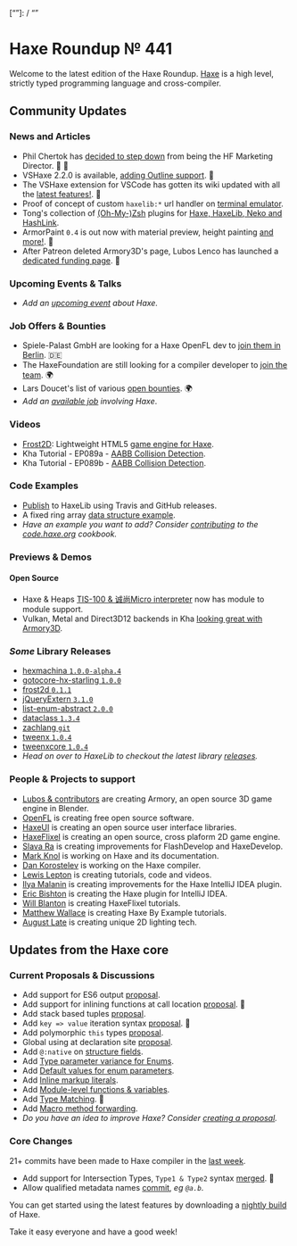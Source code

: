 [_template]: ../templates/roundup.html
[date]: / "2018-07-25 14:01:00"
[modified]: / "2018-07-25 14:01:00"
[published]: / "2018-07-25 14:01:00"
[description]: / "The latest news covering the Haxe community, featuring upcoming talks, the latest HaxeLib releases, game previews and lots more!"
[“”]: / “”

# Haxe Roundup № 441

Welcome to the latest edition of the Haxe Roundup. [Haxe](http://haxe.org/?ref=haxe.io) is a high level, strictly typed programming language and cross-compiler.

## Community Updates

### News and Articles

- Phil Chertok has [decided to step down](https://community.haxe.org/t/my-role-at-haxe/870) from being the HF Marketing Director. :wave: :star2:
- VSHaxe 2.2.0 is available, [adding Outline support](https://twitter.com/Gama11_/status/1020070992163590145). :tada:
- The VSHaxe extension for VSCode has gotten its wiki updated with all the [latest features!](https://twitter.com/Gama11_/status/1021127361876627456). :star2:
- Proof of concept of custom `haxelib:*` url handler on [terminal emulator](https://gist.github.com/tong/3a6e41592324dfc91667f55dac814f04).
- Tong's collection of [(Oh-My-)Zsh](https://ohmyz.sh/) plugins for [Haxe, HaxeLib, Neko and HashLink](https://github.com/tong?tab=repositories&q=zsh).
- ArmorPaint `0.4` is out now with material preview, height painting [and more!](https://twitter.com/luboslenco/status/1017448795678871554). :art:
- After Patreon deleted Armory3D's page, Lubos Lenco has launched a [dedicated funding page](https://twitter.com/luboslenco/status/1014905050471288833). :clap:

### Upcoming Events & Talks

- _Add an [upcoming event](https://github.com/skial/haxe.io/labels/events) about Haxe._

### Job Offers & Bounties

- Spiele-Palast GmbH are looking for a Haxe OpenFL dev to [join them in Berlin](https://community.haxe.org/t/game-developer-in-berlin-germany-haxe-openfl/875). :de:
- The HaxeFoundation are still looking for a compiler developer to [join the team](https://haxe.org/blog/hf-is-recruiting/). :earth_africa:
- Lars Doucet's list of various [open bounties](https://github.com/larsiusprime/larsBounties/issues). :earth_africa:
- _Add an [available job](https://github.com/skial/haxe.io/labels/jobs) involving Haxe_.

### Videos

- [Frost2D](http://frost2d.com/): Lightweight HTML5 [game engine for Haxe](https://www.youtube.com/watch?v=nb5lsl2tVG4).
- Kha Tutorial - EP089a - [AABB Collision Detection](https://www.youtube.com/watch?v=Y4tNoR3RH1U).
- Kha Tutorial - EP089b - [AABB Collision Detection](https://www.youtube.com/watch?v=QLEhXdGwiJk).

### Code Examples

- [Publish](https://code.haxe.org/category/other/deploy-to-haxelib-using-travis-and-github-releases.html) to HaxeLib using Travis and GitHub releases.
- A fixed ring array [data structure example](https://code.haxe.org/category/data-structures/ring-array.html).
- _Have an example you want to add? Consider [contributing](https://github.com/HaxeFoundation/code-cookbook#contributing-articles) to the [code.haxe.org](https://code.haxe.org/) cookbook._

### Previews & Demos

#### Open Source

- Haxe & Heaps [TIS-100 & 诚尚Micro interpreter](https://twitter.com/Yanrishatum/status/1020188425721442304) now has module to module support.
- Vulkan, Metal and Direct3D12 backends in Kha [looking great with Armory3D](https://twitter.com/luboslenco/status/1019963353182167044).

### _Some_ Library Releases

- [hexmachina `1.0.0-alpha.4`](https://lib.haxe.org/p/hexmachina)
- [gotocore-hx-starling `1.0.0`](https://lib.haxe.org/p/gotocore-hx-starling)
- [frost2d `0.1.1`](https://lib.haxe.org/p/frost2d)
- [jQueryExtern `3.1.0`](https://lib.haxe.org/p/jQueryExtern)
- [list-enum-abstract `2.0.0`](https://lib.haxe.org/p/list-enum-abstract)
- [dataclass `1.3.4`](https://lib.haxe.org/p/dataclass)
- [zachlang `git`](https://github.com/Yanrishatum/zachlang)
- [tweenx `1.0.4`](https://lib.haxe.org/p/tweenx)
- [tweenxcore `1.0.4`](https://lib.haxe.org/p/tweenxcore)
- _Head on over to HaxeLib to checkout the latest library [releases](http://lib.haxe.org/recent)._

### People & Projects to support

- [Lubos & contributors](https://armory3d.org/fund) are creating Armory, an open source 3D game engine in Blender.
- [OpenFL](https://www.patreon.com/openfl) is creating free open source software.
- [HaxeUI](https://www.patreon.com/haxeui) is creating an open source user interface libraries.
- [HaxeFlixel](https://www.patreon.com/haxeflixel) is creating an open source, cross plaform 2D game engine.
- [Slava Ra](https://www.patreon.com/slavara) is creating improvements for FlashDevelop and HaxeDevelop.
- [Mark Knol](https://www.patreon.com/markknol) is working on Haxe and its documentation.
- [Dan Korostelev](https://www.patreon.com/nadako) is working on the Haxe compiler.
- [Lewis Lepton](https://www.patreon.com/lewislepton) is creating tutorials, code and videos.
- [Ilya Malanin](https://www.patreon.com/mayakwd) is creating improvements for the Haxe IntelliJ IDEA plugin.
- [Eric Bishton](https://www.patreon.com/EricBishton) is creating the Haxe plugin for IntelliJ IDEA.
- [Will Blanton](https://www.patreon.com/x01010111) is creating HaxeFlixel tutorials.
- [Matthew Wallace](https://www.patreon.com/haxeexamples) is creating Haxe By Example tutorials.
- [August Late](http://www.patreon.com/augustlate) is creating unique 2D lighting tech.

## Updates from the Haxe core

### Current Proposals & Discussions

- Add support for ES6 output [proposal](https://github.com/HaxeFoundation/haxe-evolution/pull/47).
- Add support for inlining functions at call location [proposal](https://github.com/HaxeFoundation/haxe-evolution/pull/45). :star2:
- Add stack based tuples [proposal](https://github.com/HaxeFoundation/haxe-evolution/pull/38).
- Add `key => value` iteration syntax [proposal](https://github.com/HaxeFoundation/haxe-evolution/pull/37). :star2:
- Add polymorphic `this` types [proposal](https://github.com/HaxeFoundation/haxe-evolution/pull/36).
- Global using at declaration site [proposal](https://github.com/HaxeFoundation/haxe-evolution/issues/35).
- Add `@:native` on [structure fields](https://github.com/HaxeFoundation/haxe-evolution/pull/32).
- Add [Type parameter variance for Enums](https://github.com/HaxeFoundation/haxe-evolution/pull/28).
- Add [Default values for enum parameters](https://github.com/HaxeFoundation/haxe-evolution/issues/27).
- Add [Inline markup literals](https://github.com/HaxeFoundation/haxe-evolution/pull/26).
- Add [Module-level functions & variables](https://github.com/HaxeFoundation/haxe-evolution/pull/24).
- Add [Type Matching](https://github.com/HaxeFoundation/haxe-evolution/pull/20). :star2:
- Add [Macro method forwarding](https://github.com/HaxeFoundation/haxe-evolution/pull/18).
- _Do you have an idea to improve Haxe? Consider [creating a proposal]._

### Core Changes

21+ commits have been made to Haxe compiler in the [last week].

- Add support for Intersection Types, `Type1 & Type2` syntax [merged](https://github.com/HaxeFoundation/haxe/pull/7127). :star2:
- Allow qualified metadata names [commit](https://github.com/HaxeFoundation/haxe/commit/f85c1e1ff5c7898a58796d8ef6cffe7267c389b6), _eg `@a.b`_.

You can get started using the latest features by downloading a [nightly build] of Haxe.

Take it easy everyone and have a good week!

[nightly build]: http://build.haxe.org
[creating a proposal]: https://github.com/HaxeFoundation/haxe-evolution
[last week]: https://github.com/issues?utf8=%E2%9C%93&q=closed%3A2018-07-19..2018-07-26+org%3Ahaxefoundation+is%3Aclosed+
